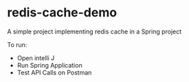 # redis-cache-demo
A simple project implementing redis cache in a Spring project

To run:
- Open intelli J
- Run Spring Application
- Test API Calls on Postman
